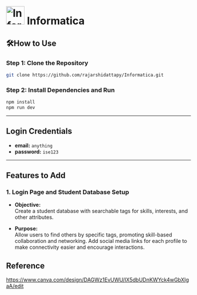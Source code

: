# <img src="https://camo.githubusercontent.com/5b8c7cbe59e66c539009986913140ea2d19a121602bbbad7b267b5df772e264d/68747470733a2f2f6668736b6e696768746c6966652e636f6d2f77702d636f6e74656e742f75706c6f6164732f323032302f30342f755641535871764d7a795572415066536e39704d74784f4337733839756c7a64444b4264747143502e706e67" alt="Informatica Logo" width="50" height="50" /> Informatica  

## 🛠**How to Use**

### **Step 1: Clone the Repository**

```bash
git clone https://github.com/rajarshidattapy/Informatica.git
```

### **Step 2: Install Dependencies and Run**

```bash
npm install
npm run dev
```

---

## **Login Credentials**

- **email:** `anything`  
- **password:** `ise123`  

---

## **Features to Add**

### 1. **Login Page and Student Database Setup**
- **Objective:**  
  Create a student database with searchable tags for skills, interests, and other attributes.
  
- **Purpose:**  
  Allow users to find others by specific tags, promoting skill-based collaboration and networking.
  Add social media links for each profile to make connectivity easier and encourage interactions.

## Reference

https://www.canva.com/design/DAGWz1EvUWU/IX5dbUDnKWYck4wGbXIgaA/edit
